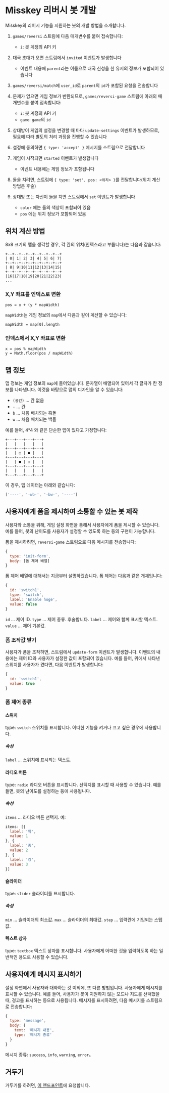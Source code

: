 # Misskey 리버시 봇 개발
Misskey의 리버시 기능을 지원하는 봇의 개발 방법을 소개합니다.

1. `games/reversi` 스트림에 다음 매개변수를 붙여 접속합니다:
    * `i`: 봇 계정의 API 키

2. 대국 초대가 오면 스트림에서 `invited` 이벤트가 발생합니다
    * 이벤트 내용에 `parent`라는 이름으로 대국 신청을 한 유저의 정보가 포함되어 있습니다

3. `games/reversi/match`에 `user_id`로 `parent`의 `id`가 포함된 요청을 전송합니다

4. 문제가 없으면 게임 정보가 반환되므로, `games/reversi-game` 스트림에 아래의 매개변수를 붙여 접속합니다:
    * `i`: 봇 계정의 API 키
    * `game`: `game`의 `id`

5. 상대방이 게임의 설정을 변경할 때 마다 `update-settings` 이벤트가 발생하므로, 필요에 따라 별도의 처리 과정을 진행할 수 있습니다

6. 설정에 동의하면 `{ type: 'accept' }` 메시지를 스트림으로 전달합니다

7. 게임이 시작되면 `started` 이벤트가 발생합니다
    * 이벤트 내용에는 게임 정보가 포함됩니다

8. 돌을 치려면, 스트림에 `{ type: 'set', pos: <위치> }`를 전달합니다(위치 계산 방법은 후술)

9. 상대방 또는 자신이 돌을 치면 스트림에서 `set` 이벤트가 발생합니다
    * `color` 에는 돌의 색상이 포함되어 있음
    * `pos` 에는 위치 정보가 포함되어 있음

## 위치 계산 방법
8x8 크기의 맵을 생각할 경우, 각 칸의 위치(인덱스라고 부릅니다)는 다음과 같습니다:
```
+--+--+--+--+--+--+--+--+
| 0| 1| 2| 3| 4| 5| 6| 7|
+--+--+--+--+--+--+--+--+
| 8| 9|10|11|12|13|14|15|
+--+--+--+--+--+--+--+--+
|16|17|18|19|20|21|22|23|
...
```

### X,Y 좌표를 인덱스로 변환
```
pos = x + (y * mapWidth)
```
`mapWidth`는 게임 정보의 `map`에서 다음과 같이 계산할 수 있습니다:
```
mapWidth = map[0].length
```

### 인덱스에서 X,Y 좌표로 변환
```
x = pos % mapWidth
y = Math.floor(pos / mapWidth)
```

## 맵 정보
맵 정보는 게임 정보의 `map`에 들어있습니다. 문자열이 배열되어 있어서 각 글자가 칸 정보를 나타냅니다. 이것을 바탕으로 맵의 디자인을 알 수 있습니다:
* `(공간)` ... 칸 없음
* `-` ... 칸
* `b` ... 처음 배치되는 흑돌
* `w` ... 처음 배치되는 백돌

예를 들어, 4*4 와 같은 단순한 맵이 있다고 가정합니다:
```text
+---+---+---+---+
|   |   |   |   |
+---+---+---+---+
|   | ○ | ● |   |
+---+---+---+---+
|   | ● | ○ |   |
+---+---+---+---+
|   |   |   |   |
+---+---+---+---+
```

이 경우, 맵 데이터는 아래와 같습니다:
```javascript
['----', '-wb-', '-bw-', '----']
```

## 사용자에게 폼을 제시하여 소통할 수 있는 봇 제작
사용자와 소통을 위해, 게임 설정 화면을 통해서 사용자에게 폼을 제시할 수 있습니다. 예를 들어, 봇의 난이도를 사용자가 설정할 수 있도록 하는 등의 구현이 가능합니다.

폼을 제시하려면, `reversi-game` 스트림으로 다음 메시지를 전송합니다:
```javascript
{
  type: 'init-form',
  body: [폼 제어 배열]
}
```

폼 제어 배열에 대해서는 지금부터 설명하겠습니다. 폼 제어는 다음과 같은 개체입니다:
```javascript
{
  id: 'switch1',
  type: 'switch',
  label: 'Enable hoge',
  value: false
}
```
`id` ... 제어 ID. `type` ... 제어 종류. 후술합니다. `label` ... 제어와 함께 표시할 텍스트. `value` ... 제어 기본값.

### 폼 조작값 받기
사용자가 폼을 조작하면, 스트림에서 `update-form` 이벤트가 발생합니다. 이벤트의 내용에는 제어 ID와 사용자가 설정한 값이 포함되어 있습니다. 예를 들어, 위에서 나타낸 스위치를 사용자가 켰다면, 다음 이벤트가 발생합니다:
```javascript
{
  id: 'switch1',
  value: true
}
```

### 폼 제어 종류
#### 스위치
type: `switch` 스위치를 표시합니다. 어떠한 기능을 켜거나 끄고 싶은 경우에 사용합니다.

##### 속성
`label` ... 스위치에 표시되는 텍스트.

#### 라디오 버튼
type: `radio` 라디오 버튼을 표시합니다. 선택지를 표시할 때 사용할 수 있습니다. 예를 들면, 봇의 난이도를 설정하는 등에 사용됩니다.

##### 속성
`items` ... 라디오 버튼 선택지. 예:
```javascript
items: [{
  label: '약',
  value: 1
}, {
  label: '중',
  value: 2
}, {
  label: '강',
  value: 3
}]
```

#### 슬라이더
type: `slider` 슬라이더를 표시합니다.

##### 속성
`min` ... 슬라이더의 최소값. `max` ... 슬라이더의 최대값. `step` ... 입력란에 기입되는 스텝 값.

#### 텍스트 상자
type: `textbox` 텍스트 상자를 표시합니다. 사용자에게 어떠한 것을 입력하도록 하는 일반적인 용도로 사용할 수 있습니다.

## 사용자에게 메시지 표시하기
설정 화면에서 사용자와 대화하는 것 이외에, 또 다른 방법입니다. 사용자에게 메시지를 표시할 수 있습니다. 예를 들어, 사용자가 봇이 지원하지 않는 모드나 지도를 선택했을 때, 경고를 표시하는 등으로 사용됩니다. 메시지를 표시하려면, 다음 메시지를 스트림으로 전송합니다:
```javascript
{
  type: 'message',
  body: {
    text: '메시지 내용',
    type: '메시지 종류'
  }
}
```
메시지 종류: `success`, `info`, `warning`, `error`。

## 거두기
거두기를 하려면, <a href="./api/endpoints/games/reversi/games/surrender">이 엔드포인트</a>에 요청합니다.
